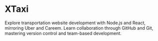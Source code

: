 # XTaxi
Explore transportation website development with Node.js and React, mirroring Uber and Careem. Learn collaboration through GitHub and Git, mastering version control and team-based development.
